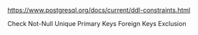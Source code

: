 https://www.postgresql.org/docs/current/ddl-constraints.html

Check
Not-Null
Unique
Primary Keys
Foreign Keys
Exclusion